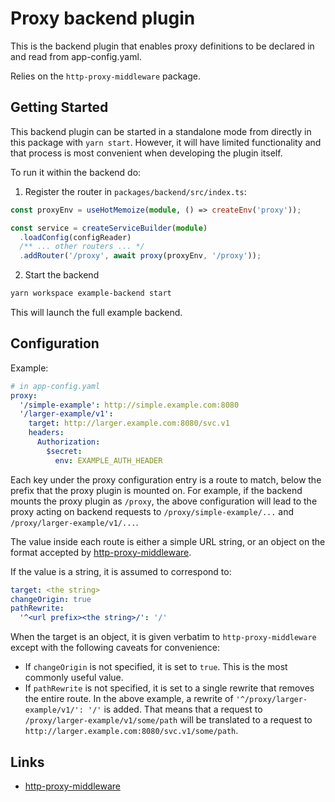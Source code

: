 # Proxy backend plugin

This is the backend plugin that enables proxy definitions to be declared in and read from app-config.yaml.

Relies on the `http-proxy-middleware` package.

## Getting Started

This backend plugin can be started in a standalone mode from directly in this package
with `yarn start`. However, it will have limited functionality and that process is
most convenient when developing the plugin itself.

To run it within the backend do:

1. Register the router in `packages/backend/src/index.ts`:

```ts
const proxyEnv = useHotMemoize(module, () => createEnv('proxy'));

const service = createServiceBuilder(module)
  .loadConfig(configReader)
  /** ... other routers ... */
  .addRouter('/proxy', await proxy(proxyEnv, '/proxy'));
```

2. Start the backend

```bash
yarn workspace example-backend start
```

This will launch the full example backend.

## Configuration

Example:

```yaml
# in app-config.yaml
proxy:
  '/simple-example': http://simple.example.com:8080
  '/larger-example/v1':
    target: http://larger.example.com:8080/svc.v1
    headers:
      Authorization:
        $secret:
          env: EXAMPLE_AUTH_HEADER
```

Each key under the proxy configuration entry is a route to match, below the prefix that the proxy
plugin is mounted on. For example, if the backend mounts the proxy plugin as `/proxy`,
the above configuration will lead to the proxy acting on backend requests to
`/proxy/simple-example/...` and `/proxy/larger-example/v1/...`.

The value inside each route is either a simple URL string, or an object on the format accepted by
[http-proxy-middleware](https://www.npmjs.com/package/http-proxy-middleware).

If the value is a string, it is assumed to correspond to:

```yaml
target: <the string>
changeOrigin: true
pathRewrite:
  '^<url prefix><the string>/': '/'
```

When the target is an object, it is given verbatim to `http-proxy-middleware` except with the
following caveats for convenience:

- If `changeOrigin` is not specified, it is set to `true`. This is the most commonly useful value.
- If `pathRewrite` is not specified, it is set to a single rewrite that removes the entire route. In the
  above example, a rewrite of `'^/proxy/larger-example/v1/': '/'` is added. That means that a request to
  `/proxy/larger-example/v1/some/path` will be translated to a request to
  `http://larger.example.com:8080/svc.v1/some/path`.

## Links

- [http-proxy-middleware](https://www.npmjs.com/package/http-proxy-middleware)
